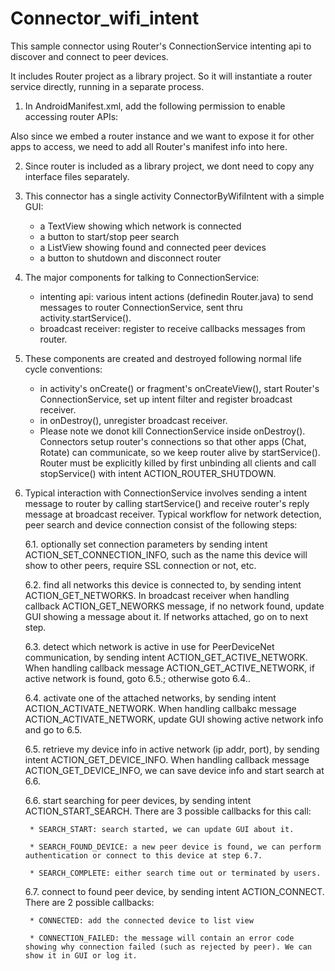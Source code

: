 Connector_wifi_intent
=====================

This sample connector using Router's ConnectionService intenting api to discover and connect to peer devices.

It includes Router project as a library project. So it will instantiate a router service directly, running in a separate process. 

1. In AndroidManifest.xml, add the following permission to enable accessing router APIs:

	<uses-permission android:name="com.xconns.peerdevicenet.permission.REMOTE_MESSAGING" />

Also since we embed a router instance and we want to expose it for other apps to access, we need to add all Router's manifest info into here.

2. Since router is included as a library project, we dont need to copy any interface files separately.

3. This connector has a single activity ConnectorByWifiIntent with a simple GUI:

	* a TextView showing which network is connected
	* a button to start/stop peer search
	* a ListView showing found and connected peer devices
	* a button to shutdown and disconnect router

4. The major components for talking to ConnectionService:
	
	* intenting api: various intent actions (definedin Router.java) to send messages to router ConnectionService, sent thru activity.startService().
	* broadcast receiver: register to receive callbacks messages from router.

5. These components are created and destroyed following normal life cycle conventions:

	* in activity's onCreate() or fragment's onCreateView(), start Router's ConnectionService, set up intent filter and register broadcast receiver.
	* in onDestroy(), unregister broadcast receiver.
	* Please note we donot kill ConnectionService inside onDestroy(). Connectors setup router's connections so that other apps (Chat, Rotate) can communicate, so we keep router alive by startService(). Router must be explicitly killed by first unbinding all clients and call stopService() with intent ACTION_ROUTER_SHUTDOWN.

6. Typical interaction with ConnectionService involves sending a intent message to router by calling startService() and receive router's reply message at broadcast receiver. Typical workflow for network detection, peer search and device connection consist of the following steps:

	6.1. optionally set connection parameters by sending intent ACTION_SET_CONNECTION_INFO, such as the name this device will show to other peers, require SSL connection or not, etc.

	6.2. find all networks this device is connected to, by sending intent ACTION_GET_NETWORKS. In broadcast receiver when handling callback ACTION_GET_NEWORKS message, if no network found, update GUI showing a message about it. If networks attached, go on to next step.

	6.3. detect which network is active in use for PeerDeviceNet communication, by sending intent ACTION_GET_ACTIVE_NETWORK. When handling callback message ACTION_GET_ACTIVE_NETWORK, if active network is found, goto 6.5.; otherwise goto 6.4..

	6.4. activate one of the attached networks, by sending intent ACTION_ACTIVATE_NETWORK. When handling callbakc message ACTION_ACTIVATE_NETWORK, update GUI showing active network info and go to 6.5.

	6.5. retrieve my device info in active network (ip addr, port), by sending intent ACTION_GET_DEVICE_INFO. When handling callback message ACTION_GET_DEVICE_INFO, we can save device info and start search at 6.6.

	6.6. start searching for peer devices, by sending intent ACTION_START_SEARCH. There are 3 possible callbacks for this call:

		* SEARCH_START: search started, we can update GUI about it.

		* SEARCH_FOUND_DEVICE: a new peer device is found, we can perform authentication or connect to this device at step 6.7.

		* SEARCH_COMPLETE: either search time out or terminated by users.

	6.7. connect to found peer device, by sending intent ACTION_CONNECT. There are 2 possible callbacks:

		* CONNECTED: add the connected device to list view
		
		* CONNECTION_FAILED: the message will contain an error code showing why connection failed (such as rejected by peer). We can show it in GUI or log it.


